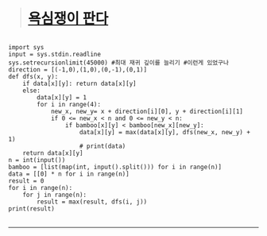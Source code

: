 > # [욕심쟁이 판다](https://www.acmicpc.net/problem/1937, "욕심쟁이 판다")
    
<pre>
<code>
import sys
input = sys.stdin.readline
sys.setrecursionlimit(45000) #최대 재귀 깊이를 늘리기 #이런게 있었구나
direction = [(-1,0),(1,0),(0,-1),(0,1)]
def dfs(x, y):
    if data[x][y]: return data[x][y]
    else:
        data[x][y] = 1
        for i in range(4):
            new_x, new_y= x + direction[i][0], y + direction[i][1]
            if 0 <= new_x < n and 0 <= new_y < n:
                if bamboo[x][y] < bamboo[new_x][new_y]:
                    data[x][y] = max(data[x][y], dfs(new_x, new_y) + 1)
                    # print(data)
    return data[x][y]
n = int(input())
bamboo = [list(map(int, input().split())) for i in range(n)]
data = [[0] * n for i in range(n)]
result = 0
for i in range(n):
    for j in range(n):
        result = max(result, dfs(i, j))
print(result)
</code>
</pre>
***   
